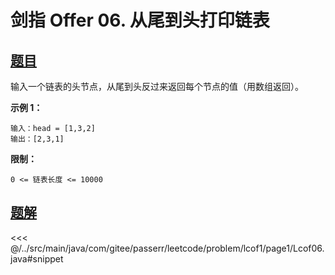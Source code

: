 # 剑指 Offer 06. 从尾到头打印链表

## [题目](https://leetcode.cn/problems/cong-wei-dao-tou-da-yin-lian-biao-lcof/)
输入一个链表的头节点，从尾到头反过来返回每个节点的值（用数组返回）。

**示例 1：**

```
输入：head = [1,3,2]
输出：[2,3,1]
```

**限制：**

`0 <= 链表长度 <= 10000`


## [题解](https://github.com/PasseRR/JavaLeetCode/blob/master/src/main/java/com/gitee/passerr/leetcode/problem/lcof1/page1/Lcof06.java)

<<< @/../src/main/java/com/gitee/passerr/leetcode/problem/lcof1/page1/Lcof06.java#snippet
